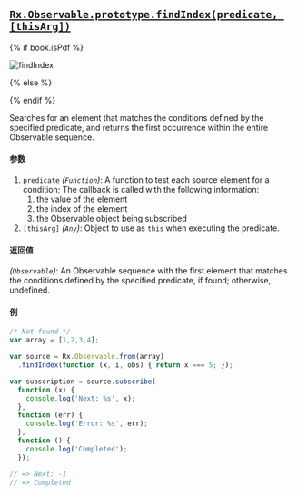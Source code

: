 ## [`Rx.Observable.prototype.findIndex(predicate, [thisArg])`](https://github.com/Reactive-Extensions/RxJS/blob/master/src/core/linq/observable/findindex.js)

{% if book.isPdf %}

![findIndex](http://reactivex.io/documentation/operators/images/findIndex.png)

{% else %}

<rx-marbles key="findIndex"></rx-marbles>

{% endif %}

Searches for an element that matches the conditions defined by the specified predicate, and returns the first occurrence within the entire Observable sequence.
 
#### 参数
1. `predicate` *(`Function`)*: A function to test each source element for a condition;  The callback is called with the following information:
    1. the value of the element
    2. the index of the element
    3. the Observable object being subscribed
2. `[thisArg]` *(`Any`)*: Object to use as `this` when executing the predicate.

#### 返回值
*(`Observable`)*: An Observable sequence with the first element that matches the conditions defined by the specified predicate, if found; otherwise, undefined.

#### 例

[](http://jsbin.com/nodec/1/embed?js,console)

```js
/* Not found */
var array = [1,2,3,4];

var source = Rx.Observable.from(array)
  .findIndex(function (x, i, obs) { return x === 5; });

var subscription = source.subscribe(
  function (x) {
    console.log('Next: %s', x);
  },
  function (err) {
    console.log('Error: %s', err);
  },
  function () {
    console.log('Completed');
  });

// => Next: -1
// => Completed
```

